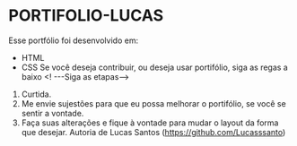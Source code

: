 # PORTIFOLIO-LUCAS
Esse portfólio foi desenvolvido em:
- HTML
- CSS
Se você deseja contribuir, ou deseja usar portifólio, siga as regas a baixo
<! ---Siga as etapas-->
1. Curtida.
2. Me envie sujestões para que eu possa melhorar o portifólio, se você se sentir a vontade.
3. Faça suas alterações e fique à vontade para mudar o layout da forma que desejar.
Autoria de Lucas Santos (https://github.com/Lucasssanto)
